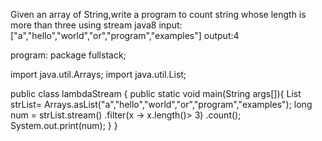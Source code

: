 Given an array of String,write a program to count string whose length is more than three using stream java8
input:["a","hello","world","or","program","examples"]
output:4

program:
package fullstack;

import java.util.Arrays;
import java.util.List;

public class lambdaStream {
	public static void main(String args[]){
		List<String> strList= Arrays.asList("a","hello","world","or","program","examples");
long num = strList.stream()
.filter(x -> x.length()> 3)
.count();
System.out.print(num);
	}
}
